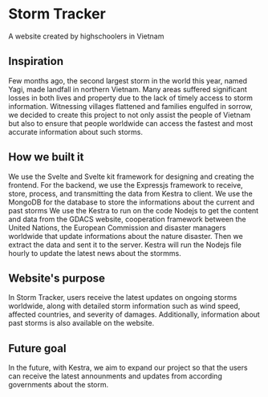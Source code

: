# Storm Tracker

A website created by highschoolers in Vietnam

## Inspiration

Few months ago, the second largest storm in the world this year, named Yagi, made landfall in northern Vietnam. Many areas suffered significant losses in both lives and property due to the lack of timely access to storm information. Witnessing villages flattened and families engulfed in sorrow, we decided to create this project to not only assist the people of Vietnam but also to ensure that people worldwide can access the fastest and most accurate information about such storms.

## How we built it

We use the Svelte and Svelte kit framework for designing and creating the frontend. For the backend, we use the Expressjs framework to receive, store, process, and transmitting the data from Kestra to client. We use the MongoDB for the database to store the informations about the current and past storms
We use the Kestra to run on the code Nodejs to get the content and data from the GDACS website, cooperation framework between the United Nations, the European Commission and disaster managers worldwide that update informations about the nature disaster. Then we extract the data and sent it to the server. Kestra will run the Nodejs file hourly to update the latest news about the stormms.

## Website's purpose

In Storm Tracker, users receive the latest updates on ongoing storms worldwide, along with detailed storm information such as wind speed, affected countries, and severity of damages. Additionally, information about past storms is also available on the website.

## Future goal

In the future, with Kestra, we aim to expand our project so that the users can receive the latest announments and updates from according governments about the storm.
